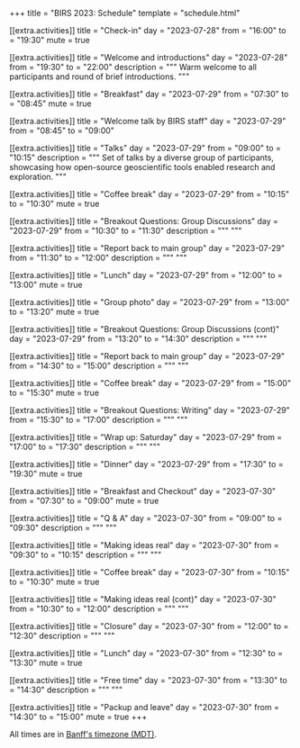+++
title = "BIRS 2023: Schedule"
template = "schedule.html"

[[extra.activities]]
title = "Check-in"
day = "2023-07-28"
from = "16:00"
to = "19:30"
mute = true

[[extra.activities]]
title = "Welcome and introductions"
day = "2023-07-28"
from = "19:30"
to = "22:00"
description = """
Warm welcome to all participants and round of brief introductions.
"""

[[extra.activities]]
title = "Breakfast"
day = "2023-07-29"
from = "07:30"
to = "08:45"
mute = true

[[extra.activities]]
title = "Welcome talk by BIRS staff"
day = "2023-07-29"
from = "08:45"
to = "09:00"

[[extra.activities]]
title = "Talks"
day = "2023-07-29"
from = "09:00"
to = "10:15"
description = """
Set of talks by a diverse group of participants, showcasing how open-source
geoscientific tools enabled research and exploration.
"""

[[extra.activities]]
title = "Coffee break"
day = "2023-07-29"
from = "10:15"
to = "10:30"
mute = true

[[extra.activities]]
title = "Breakout Questions: Group Discussions"
day = "2023-07-29"
from = "10:30"
to = "11:30"
description = """
"""

[[extra.activities]]
title = "Report back to main group"
day = "2023-07-29"
from = "11:30"
to = "12:00"
description = """
"""

[[extra.activities]]
title = "Lunch"
day = "2023-07-29"
from = "12:00"
to = "13:00"
mute = true

[[extra.activities]]
title = "Group photo"
day = "2023-07-29"
from = "13:00"
to = "13:20"
mute = true

[[extra.activities]]
title = "Breakout Questions: Group Discussions (cont)"
day = "2023-07-29"
from = "13:20"
to = "14:30"
description = """
"""

[[extra.activities]]
title = "Report back to main group"
day = "2023-07-29"
from = "14:30"
to = "15:00"
description = """
"""

[[extra.activities]]
title = "Coffee break"
day = "2023-07-29"
from = "15:00"
to = "15:30"
mute = true

[[extra.activities]]
title = "Breakout Questions: Writing"
day = "2023-07-29"
from = "15:30"
to = "17:00"
description = """
"""

[[extra.activities]]
title = "Wrap up: Saturday"
day = "2023-07-29"
from = "17:00"
to = "17:30"
description = """
"""

[[extra.activities]]
title = "Dinner"
day = "2023-07-29"
from = "17:30"
to = "19:30"
mute = true




[[extra.activities]]
title = "Breakfast and Checkout"
day = "2023-07-30"
from = "07:30"
to = "09:00"
mute = true

[[extra.activities]]
title = "Q & A"
day = "2023-07-30"
from = "09:00"
to = "09:30"
description = """
"""

[[extra.activities]]
title = "Making ideas real"
day = "2023-07-30"
from = "09:30"
to = "10:15"
description = """
"""

[[extra.activities]]
title = "Coffee break"
day = "2023-07-30"
from = "10:15"
to = "10:30"
mute = true

[[extra.activities]]
title = "Making ideas real (cont)"
day = "2023-07-30"
from = "10:30"
to = "12:00"
description = """
"""

[[extra.activities]]
title = "Closure"
day = "2023-07-30"
from = "12:00"
to = "12:30"
description = """
"""

[[extra.activities]]
title = "Lunch"
day = "2023-07-30"
from = "12:30"
to = "13:30"
mute = true

[[extra.activities]]
title = "Free time"
day = "2023-07-30"
from = "13:30"
to = "14:30"
description = """
"""

[[extra.activities]]
title = "Packup and leave"
day = "2023-07-30"
from = "14:30"
to = "15:00"
mute = true
+++

All times are in [Banff's timezone
(MDT)](https://www.timeanddate.com/time/zone/canada/banff).
